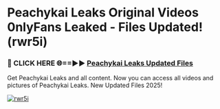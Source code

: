 # Peachykai Leaks Original Videos 0nlyFans Leaked - Files Updated! (rwr5i)

<h3>🔴 CLICK HERE 🌐==►► <a href="https://tinyurl.com/2m67pmp6" rel="nofollow">Peachykai Leaks Updated Files</a></h3>

Get Peachykai Leaks and all content. Now you can access all videos and pictures of Peachykai Leaks. New Updated Files 2025!

[![rwr5i](https://i.imgur.com/H4QAA4z.gif)](https://tinyurl.com/2m67pmp6)